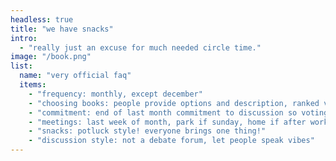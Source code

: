 ```yaml
---
headless: true
title: "we have snacks"
intro: 
  - "really just an excuse for much needed circle time."
image: "/book.png"
list:
  name: "very official faq"
  items: 
    - "frequency: monthly, except december"
    - "choosing books: people provide options and description, ranked voting (majority)"
    - "commitment: end of last month commitment to discussion so voting is fair and for headcount"
    - "meetings: last week of month, park if sunday, home if after work (rotates)"
    - "snacks: potluck style! everyone brings one thing!"
    - "discussion style: not a debate forum, let people speak vibes"
--- 
```

